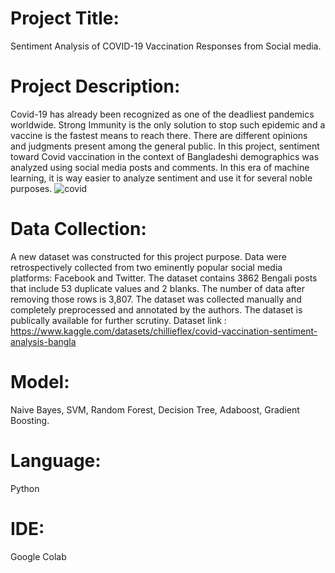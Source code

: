 # Project Title: 
 Sentiment Analysis of COVID-19 Vaccination Responses from Social media.

# Project Description: 
Covid-19 has already been recognized as one of the deadliest pandemics worldwide. Strong Immunity is the only solution to stop such epidemic and a vaccine is the fastest means to reach there. There are different opinions and judgments present among the general public. In this project, sentiment toward Covid vaccination in the context of Bangladeshi demographics was analyzed using social media posts and comments. In this era of machine learning, it is way easier to analyze sentiment and use it for several noble purposes.
![covid](https://user-images.githubusercontent.com/42768952/179295387-c250e317-eecc-4cb6-8d4d-9ad0c639bafe.png)

# Data Collection:
A new dataset was constructed for this project purpose. Data were retrospectively collected from two eminently popular social media platforms: Facebook and Twitter. The dataset contains 3862 Bengali posts that include 53 duplicate values and 2 blanks. The number of data after removing those rows is 3,807. The dataset was collected manually and completely preprocessed and annotated by the authors. The dataset is publically available for further scrutiny. 
Dataset link : https://www.kaggle.com/datasets/chillieflex/covid-vaccination-sentiment-analysis-bangla

# Model:
Naive Bayes, SVM, Random Forest, Decision Tree, Adaboost, Gradient Boosting.

# Language: 
 Python

# IDE: 
Google Colab

 
